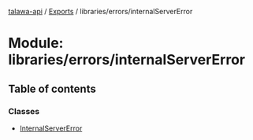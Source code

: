 [talawa-api](../README.md) / [Exports](../modules.md) / libraries/errors/internalServerError

# Module: libraries/errors/internalServerError

## Table of contents

### Classes

- [InternalServerError](../classes/libraries_errors_internalServerError.InternalServerError.md)
